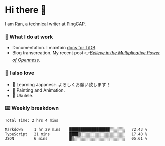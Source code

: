 # Hi there 👋

I am Ran, a technical writer at [PingCAP](https://pingcap.com/).

### 📝 What I do at work

- Documentation. I maintain [docs for TiDB](https://github.com/pingcap/docs).
- Blog transcreation. My recent post 👉[*Believe in the Multiplicative Power of Openness*](https://pingcap.com/blog/believe-in-the-multiplicative-power-of-openness-open-source-community).

### 🤠 I also love

- 💬 Learning Japanese. よろしくお願い致します！
- 🎨 Painting and Animation.
- 🎵 Ukulele.

### ⌨️ Weekly breakdown

<!--START_SECTION:waka-->

```txt
Total Time: 2 hrs 4 mins

Markdown     1 hr 29 mins    ██████████████████░░░░░░░   72.43 %
TypeScript   21 mins         ████▒░░░░░░░░░░░░░░░░░░░░   17.40 %
JSON         6 mins          █▒░░░░░░░░░░░░░░░░░░░░░░░   05.61 %
```

<!--END_SECTION:waka-->
